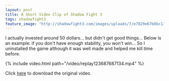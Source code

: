 ```yaml
---
layout: post
title: A Short Video Clip of Shadow Fight 3
tags: shadowfight3
feature_image: "http://shadowfight3.com/images/uploads/7/e7829e67b8bc133566f49350a75086fa.png"
---
```


I actually invested around 50 dollars... but didn't get good things... Below is an example: if you don't have enough stability, you won't win... So I uninstalled the game although it was well made and helped me kill time before.

{% include video.html path="/video/replay123687687134.mp4" %}

Click [here](https://www.student.cs.uwaterloo.ca/~l33peng/RPReplay_Final1587582318.mov) to download the original video.
